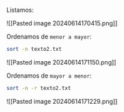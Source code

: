 
Listamos:

![[Pasted image 20240614170415.png]]

Ordenamos de ``menor a mayor``:

```Bash
sort -n texto2.txt
```

![[Pasted image 20240614171150.png]]

Ordenamos de ``mayor a menor``:

```Bash
sort -n -r texto2.txt
```

![[Pasted image 20240614171229.png]]

